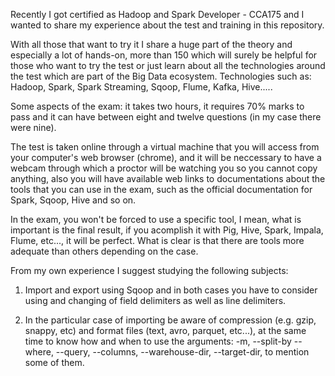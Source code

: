 Recently I got certified as Hadoop and Spark Developer - CCA175 and I wanted to share my experience about the test and training in this repository.

With all those that want to try it I share a huge part of the theory and especially a lot of hands-on, more than 150 which will surely be helpful for those who want to try the test or just learn about all the technologies around the test which are part of the Big Data ecosystem.
Technologies such as: Hadoop, Spark, Spark Streaming, Sqoop, Flume, Kafka, Hive.....

Some aspects of the exam: it takes two hours, it requires 70% marks to pass and it can have between eight and twelve questions (in my case there were nine).

The test is taken online through a virtual machine that you will access from your computer's web browser (chrome), and it will be neccessary to have a webcam through which a proctor will be watching you so you cannot copy anything, also you will have available web links to documentations about the tools that you can use in the exam, such as the official documentation for Spark, Sqoop, Hive and so on.

In the exam, you won't be forced to use a specific tool, I mean, what is important is the final result, if you acomplish it with Pig, Hive, Spark, Impala, Flume, etc..., it will be perfect. What is clear is that there are tools more adequate than others depending on the case.

From my own experience I suggest studying the following subjects:

1) Import and export using Sqoop and in both cases you have to consider using and changing of field delimiters as well as line delimiters.

2) In the particular case of importing be aware of compression (e.g. gzip, snappy, etc) and format files (text, avro, parquet, etc...), at the same time to know how and when to use the arguments: -m, --split-by --where, --query, --columns, --warehouse-dir, --target-dir, to mention some of them.